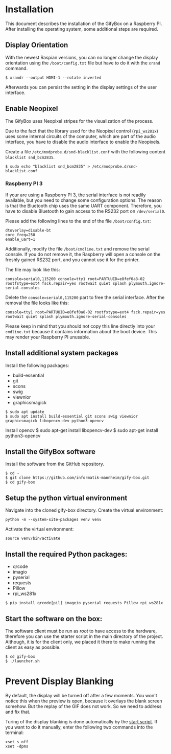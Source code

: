# Installation

This document describes the installation of the GifyBox on a Raspberry PI. After installing the operating system, some additional steps are required.

## Display Orientation

With the newest Raspian versions, you can no longer change the display orientation using the `/boot/config.txt` file but have to do it with the `xrand` command.

```console
$ xrandr --output HDMI-1 --rotate inverted
```

Afterwards you can persist the setting in the display settings of the user interface.



## Enable Neopixel

The GifyBox uses Neopixel stripes for the visualization of the process.

Due to the fact that the library used for the Neopixel control (`rpi_ws281x`) uses some internal circuits of the computer, which are part of the audio interface, you have to disable the audio interface to enable the Neopixels.

Create a file `/etc/modprobe.d/snd-blacklist.conf` with the following content `blacklist snd_bcm2835`.

```console
$ sudo echo "blacklist snd_bcm2835" > /etc/modprobe.d/snd-blacklist.conf
```


### Raspberry PI 3

If your are using a Raspberry PI 3, the serial interface is not readily available, but you need to change some configuration options. The reason is that the Bluetooth chip uses the same UART component. Therefore, you have to disable Bluetooth to gain access to the RS232 port on `/dev/serial0`.

Please add the following lines to the end of the file `/boot/config.txt`:

```console
dtoverlay=disable-bt
core_freq=250
enable_uart=1
```

Additionally, modify the file `/boot/cmdline.txt` and remove the serial console. If you do not remove it, the Raspberry will open a console on the freshly gained RS232 port, and you cannot use it for the printer.

The file may look like this:

```console
console=serial0,115200 console=tty1 root=PARTUUID=e8fef0a8-02 rootfstype=ext4 fsck.repair=yes rootwait quiet splash plymouth.ignore-serial-consoles
```

Delete the `console=serial0,115200` part to free the serial interface. After the removal the file looks like this:

```console
console=tty1 root=PARTUUID=e8fef0a8-02 rootfstype=ext4 fsck.repair=yes rootwait quiet splash plymouth.ignore-serial-consoles
```

Please keep in mind that you should not copy this line directly into your `cmdline.txt` because it contains information about the boot device. This may render your Raspberry PI unusable.

## Install additional system packages

Install the following packages:

* build-essential
* git
* scons
* swig
* viewnior
* graphicsmagick

```console
$ sudo apt update
$ sudo apt install build-essential git scons swig viewnior graphicsmagick libopencv-dev python3-opencv
```

Install opencv
$ sudo apt-get install libopencv-dev
$ sudo apt-get install python3-opencv

## Install the GifyBox software

Install the software from the GitHub repository.

```console
$ cd ~
$ git clone https://github.com/informatik-mannheim/gify-box.git
$ cd gify-box
```

## Setup the python virtual environment
Navigate into the cloned gify-box directory.
Create the virtual environment:
```console
python -m --system-site-packages venv venv 
```

Activate the virtual environment:
```console
source venv/bin/activate
```


## Install the required Python packages:

* qrcode
* imagio
* pyserial
* requests
* Pillow
* rpi_ws281x

```console
$ pip install qrcode[pil] imageio pyserial requests Pillow rpi_ws281x
```

## Start the software on the box:
The software client must be run as *root* to have access to the hardware, therefore you can use the starter script in the main directory of the project. Although, it is for the client only, we placed it there to make running the client as easy as possible.

```
$ cd gify-box
$ ./launcher.sh
```


# Prevent Display Blanking

By default, the display will be turned off after a few moments. You won't notice this when the preview is open, because it overlays the blank screen somehow. But the replay of the GIF does not work. So we need to address and fix that.

Turing of the display blanking is done automatically by the [start script](../../launcher.sh). If you want to do it manually, enter the following two commands into the terminal:

```console
xset s off
xset -dpms
```
